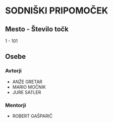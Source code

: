 # SODNIŠKI PRIPOMOČEK
## Mesto - Število točk
1 - 101
## Osebe
### Avtorji
 * ANŽE GRETAR
 * MARIO MOČNIK
 * JURE SATLER
### Mentorji
 * ROBERT GAŠPARIČ